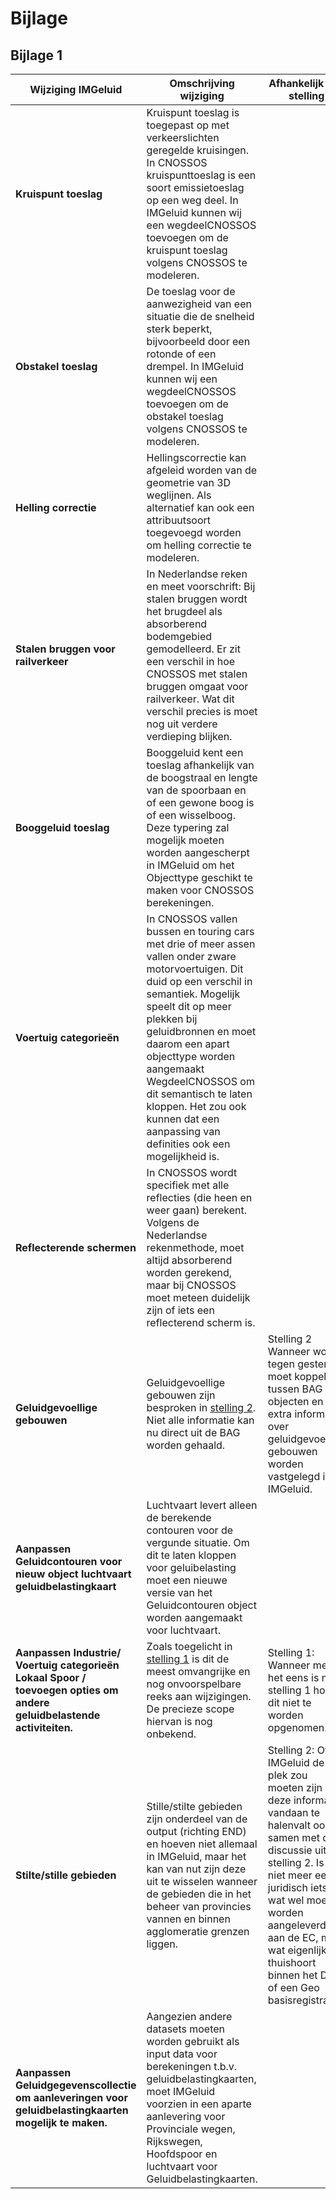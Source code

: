 # Bijlage
## Bijlage 1
| **Wijziging IMGeluid**                                                                                                  | **Omschrijving wijziging**                                                                                                                                                                                                                                                                                                                                                              | **Afhankelijk van stelling**                                                                                                                               | **Verdieping**                                                                                                                                                                                          |
|-------------------------------------------------------------------------------------------------------------------------|-----------------------------------------------------------------------------------------------------------------------------------------------------------------------------------------------------------------------------------------------------------------------------------------------------------------------------------------------------------------------------------------|------------------------------------------------------------------------------------------------------------------------------------------------------------|---------------------------------------------------------------------------------------------------------------------------------------------------------------------------------------------------------|
| **Kruispunt toeslag**                                                                                                   | Kruispunt toeslag is toegepast op met verkeerslichten geregelde kruisingen. In CNOSSOS kruispunttoeslag is een soort emissietoeslag op een weg deel. In IMGeluid kunnen wij een wegdeelCNOSSOS toevoegen om de kruispunt toeslag volgens CNOSSOS te modeleren.                                                                                                                          |                                                                                                                                                            | Verder uitzoeken hoe wij moeten kruispunt als apart object voor het berekeningen volgens Nederlandse reken en meetvoorschrift modeleren en als een attribuutsoort voor het berekeningen volgens CNOSSOS |
| **Obstakel toeslag**                                                                                                    | De toeslag voor de aanwezigheid van een situatie die de snelheid sterk beperkt, bijvoorbeeld door een rotonde of een drempel. In IMGeluid kunnen wij een wegdeelCNOSSOS toevoegen om de obstakel toeslag volgens CNOSSOS te modeleren.                                                                                                                                                  |                                                                                                                                                            | Verder uitzoek of obstakel toeslag kan als een attribuutsoort aan een wegdeelCNOSSOS toegevoegd worden voor het berekeningen volgens CNOSSOS                                                            |
| **Helling correctie**                                                                                                   | Hellingscorrectie kan afgeleid worden van de geometrie van 3D weglijnen. Als alternatief kan ook een attribuutsoort toegevoegd worden om helling correctie te modeleren.                                                                                                                                                                                                                |                                                                                                                                                            | Verder uitzoeken of voor Nederland van toepassing is aangezien dat er niet veel hellingen er zijn.                                                                                                      |
| **Stalen bruggen voor railverkeer**                                                                                     | In Nederlandse reken en meet voorschrift: Bij stalen bruggen wordt het brugdeel als absorberend bodemgebied gemodelleerd. Er zit een verschil in hoe CNOSSOS met stalen bruggen omgaat voor railverkeer. Wat dit verschil precies is moet nog uit verdere verdieping blijken.                                                                                                           |                                                                                                                                                            | Verdere verdieping zoeken naar het precieze verschil.                                                                                                                                                   |
| **Booggeluid toeslag**                                                                                                  | Booggeluid kent een toeslag afhankelijk van de boogstraal en lengte van de spoorbaan en of een gewone boog is of een wisselboog. Deze typering zal mogelijk moeten worden aangescherpt in IMGeluid om het Objecttype geschikt te maken voor CNOSSOS berekeningen.                                                                                                                       |                                                                                                                                                            | Uitzoeken waar deze aanpassingen het best gemaakt kunnen worden. Nieuw objecttype voor CNOSSOS of extra attribuut?                                                                                      |
| **Voertuig categorieën**                                                                                                | In CNOSSOS vallen bussen en touring cars met drie of meer assen vallen onder zware motorvoertuigen. Dit duid op een verschil in semantiek. Mogelijk speelt dit op meer plekken bij geluidbronnen en moet daarom een apart objecttype worden aangemaakt WegdeelCNOSSOS om dit semantisch te laten kloppen. Het zou ook kunnen dat een aanpassing van definities ook een mogelijkheid is. |                                                                                                                                                            | Onderzoeken of definities moeten worden aangepast binnen de waardelijst of dat bijvoobeeld het hele wegdeel een apart objecttype moet worden.                                                           |
| **Reflecterende schermen**                                                                                              | In CNOSSOS wordt specifiek met alle reflecties (die heen en weer gaan) berekent. Volgens de Nederlandse rekenmethode, moet altijd absorberend worden gerekend, maar bij CNOSSOS moet meteen duidelijk zijn of iets een reflecterend scherm is.                                                                                                                                          |                                                                                                                                                            | Onderzoeken of extra attribuut moet                                                                                                                                                                     |
| **Geluidgevoellige gebouwen**                                                                                           | Geluidgevoellige gebouwen zijn besproken in [stelling 2](https://geonovum.github.io/IMG/END/#geluidgevoellige-gebouwen). Niet alle informatie kan nu direct uit de BAG worden gehaald.                                                                                                                                                                                                                                                         | Stelling 2 Wanneer wordt tegen gestemd moet koppeling tussen BAG objecten en extra informatie over geluidgevoelige gebouwen worden vastgelegd in IMGeluid. | Uitzoeken hoe meer gedetailleerde gegevens over het gebruiksdoel kunnen worden verwerkt. In gesprek gaan met de BAG over mogelijke uitbreiding. Indien tegen stelling wordt gestemd                     |
| **Aanpassen Geluidcontouren voor nieuw object luchtvaart geluidbelastingkaart**                                         | Luchtvaart levert alleen de berekende contouren voor de vergunde situatie. Om dit te laten kloppen voor geluibelasting moet een nieuwe versie van het Geluidcontouren object worden aangemaakt voor luchtvaart.                                                                                                                                                                         |                                                                                                                                                            |                                                                                                                                                                                                         |
| **Aanpassen Industrie/ Voertuig categorieën Lokaal Spoor / toevoegen opties om andere geluidbelastende activiteiten.**  | Zoals toegelicht in [stelling 1](https://geonovum.github.io/IMG/END/#geluidgeggevens-voor-agglomeratie-gemeenten) is dit de meest omvangrijke en nog onvoorspelbare reeks aan wijzigingen. De precieze scope hiervan is nog onbekend.                                                                                                                                                                                                                              | Stelling 1: Wanneer men het eens is met stelling 1 hoeft dit niet te worden opgenomen.                                                                     |                                                                                                                                                                                                         |
| **Stilte/stille gebieden**                                                                                              | Stille/stilte gebieden zijn onderdeel van de output (richting END) en hoeven niet allemaal in IMGeluid, maar het kan van nut zijn deze uit te wisselen wanneer de gebieden die in het beheer van provincies vannen en binnen agglomeratie grenzen liggen.                                                                                                                                                                                                                                                                                                                      | Stelling 2: Of IMGeluid de plek zou moeten zijn om deze informatie vandaan te halenvalt ook samen met de discussie uit stelling 2. Is dit niet meer een juridisch iets wat wel moet worden aangeleverd aan de EC, maar wat eigenlijk thuishoort binnen het DSO of een Geo basisregistratie?                                                                                                                                                | Wat scherper hebben Mogelijk kan informatie ook uit het DSO worden gehaald of komt deze situatie in de praktijk niet voor.                                                                                                                              |
| **Aanpassen Geluidgegevenscollectie om aanleveringen voor geluidbelastingkaarten mogelijk te maken.**                   | Aangezien andere datasets moeten worden gebruikt als input data voor berekeningen t.b.v. geluidbelastingkaarten, moet IMGeluid voorzien in een aparte aanlevering voor Provinciale wegen, Rijkswegen, Hoofdspoor en luchtvaart voor Geluidbelastingkaarten.                                                                                                                             |                                                                                                                                                            |                                                                                                                                                                                                         |

